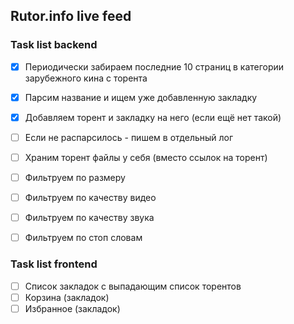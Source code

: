 ## Rutor.info live feed


### Task list backend
- [x] Периодически забираем последние 10 страниц в категории зарубежного кина с торента
- [x] Парсим название и ищем уже добавленную закладку
- [x] Добавляем торент и закладку на него (если ещё нет такой)

- [ ] Если не распарсилось - пишем в отдельный лог
- [ ] Храним торент файлы у себя (вместо ссылок на торент)
- [ ] Фильтруем по размеру
- [ ] Фильтруем по качеству видео
- [ ] Фильтруем по качеству звука
- [ ] Фильтруем по стоп словам

### Task list frontend
- [ ] Список закладок с выпадающим список торентов
- [ ] Корзина (закладок)
- [ ] Избранное (закладок)
